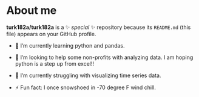 # About me


**turk182a/turk182a** is a ✨ _special_ ✨ repository because its `README.md` (this file) appears on your GitHub profile.

- 🌱 I’m currently learning python and pandas.
- 👯 I’m looking to help some non-profits with analyzing data.  I am hoping python is a step up from excel!!
- 🤔 I’m currently struggling with visualizing time series data.


- ⚡ Fun fact: I once snowshoed in -70 degree F wind chill.

